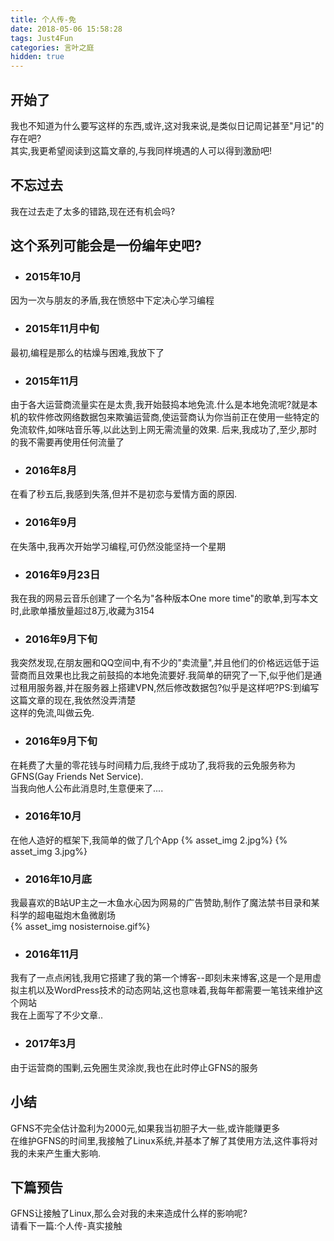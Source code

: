 ```yaml
---
title: 个人传-免
date: 2018-05-06 15:58:28
tags: Just4Fun
categories: 言叶之庭
hidden: true
---
```

## 开始了
我也不知道为什么要写这样的东西,或许,这对我来说,是类似日记周记甚至"月记"的存在吧?    
其实,我更希望阅读到这篇文章的,与我同样境遇的人可以得到激励吧!
<!-- more -->
## 不忘过去
我在过去走了太多的错路,现在还有机会吗?
## 这个系列可能会是一份编年史吧?
* ### 2015年10月
因为一次与朋友的矛盾,我在愤怒中下定决心学习编程
* ### 2015年11月中旬
最初,编程是那么的枯燥与困难,我放下了
* ### 2015年11月
由于各大运营商流量实在是太贵,我开始鼓捣本地免流.什么是本地免流呢?就是本机的软件修改网络数据包来欺骗运营商,使运营商认为你当前正在使用一些特定的免流软件,如咪咕音乐等,以此达到上网无需流量的效果.
后来,我成功了,至少,那时的我不需要再使用任何流量了
* ### 2016年8月
在看了秒五后,我感到失落,但并不是初恋与爱情方面的原因.
* ### 2016年9月
在失落中,我再次开始学习编程,可仍然没能坚持一个星期
* ### 2016年9月23日
我在我的网易云音乐创建了一个名为"各种版本One more time"的歌单,到写本文时,此歌单播放量超过8万,收藏为3154
* ### 2016年9月下旬
我突然发现,在朋友圈和QQ空间中,有不少的"卖流量",并且他们的价格远远低于运营商而且效果也比我之前鼓捣的本地免流要好.我简单的研究了一下,似乎他们是通过租用服务器,并在服务器上搭建VPN,然后修改数据包?似乎是这样吧?PS:到编写这篇文章的现在,我依然没弄清楚    
这样的免流,叫做云免.
* ### 2016年9月下旬
在耗费了大量的零花钱与时间精力后,我终于成功了,我将我的云免服务称为GFNS(Gay Friends Net Service).     
当我向他人公布此消息时,生意便来了....   
* ### 2016年10月
在他人造好的框架下,我简单的做了几个App
{% asset_img 2.jpg%}
{% asset_img 3.jpg%}
* ### 2016年10月底
我最喜欢的B站UP主之一木鱼水心因为网易的广告赞助,制作了魔法禁书目录和某科学的超电磁炮木鱼微剧场   
{% asset_img nosisternoise.gif%} 
* ### 2016年11月
我有了一点点闲钱,我用它搭建了我的第一个博客--即刻未来博客,这是一个是用虚拟主机以及WordPress技术的动态网站,这也意味着,我每年都需要一笔钱来维护这个网站   
我在上面写了不少文章..
* ### 2017年3月
由于运营商的围剿,云免圈生灵涂炭,我也在此时停止GFNS的服务
## 小结
GFNS不完全估计盈利为2000元,如果我当初胆子大一些,或许能赚更多    
在维护GFNS的时间里,我接触了Linux系统,并基本了解了其使用方法,这件事将对我的未来产生重大影响.    
## 下篇预告
GFNS让接触了Linux,那么会对我的未来造成什么样的影响呢?   
请看下一篇:个人传-真实接触

